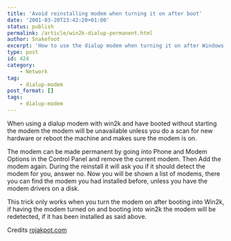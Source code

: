 ```yaml
---
title: 'Avoid reinstalling modem when turning it on after boot'
date: '2001-03-20T23:42:20+01:00'
status: publish
permalink: /article/win2k-dialup-permanent.html
author: Snakefoot
excerpt: 'How to use the dialup modem when turning it on after Windows startup.'
type: post
id: 424
category:
    - Network
tag:
    - dialup-modem
post_format: []
tags:
    - dialup-modem
---
```

When using a dialup modem with win2k and have booted without starting the modem the modem will be unavailable unless you do a scan for new hardware or reboot the machine and makes sure the modem is on.  
  
 The modem can be made permanent by going into Phone and Modem Options in the Control Panel and remove the current modem. Then Add the modem again. During the reinstall it will ask you if it should detect the modem for you, answer no. Now you will be shown a list of modems, there you can find the modem you had installed before, unless you have the modem drivers on a disk.  
  
 This trick only works when you turn the modem on after booting into Win2k, if having the modem turned on and booting into win2k the modem will be redetected, if it has been installed as said above.  
  
 Credits [rojakpot.com](http://www.rojakpot.com/)